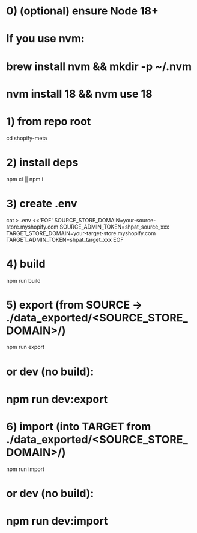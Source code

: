# 0) (optional) ensure Node 18+
# If you use nvm:
#   brew install nvm && mkdir -p ~/.nvm
#   nvm install 18 && nvm use 18

# 1) from repo root
cd shopify-meta

# 2) install deps
npm ci || npm i

# 3) create .env
cat > .env <<'EOF'
SOURCE_STORE_DOMAIN=your-source-store.myshopify.com
SOURCE_ADMIN_TOKEN=shpat_source_xxx
TARGET_STORE_DOMAIN=your-target-store.myshopify.com
TARGET_ADMIN_TOKEN=shpat_target_xxx
EOF

# 4) build
npm run build

# 5) export (from SOURCE → ./data_exported/<SOURCE_STORE_DOMAIN>/)
npm run export
# or dev (no build):
# npm run dev:export

# 6) import (into TARGET from ./data_exported/<SOURCE_STORE_DOMAIN>/)
npm run import
# or dev (no build):
# npm run dev:import
